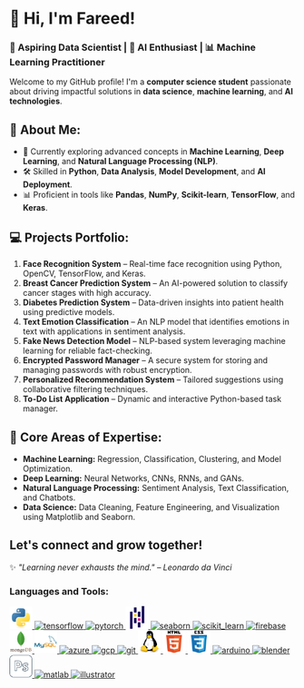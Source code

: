 # 👋 Hi, I'm Fareed!  
### 🚀 Aspiring Data Scientist | 🧠 AI Enthusiast | 📊 Machine Learning Practitioner

Welcome to my GitHub profile! I'm a **computer science student** passionate about driving impactful solutions in **data science**, **machine learning**, and **AI technologies**.

## 🌟 About Me:
- 🌱 Currently exploring advanced concepts in **Machine Learning**, **Deep Learning**, and **Natural Language Processing (NLP)**.  
- 🛠️ Skilled in **Python**, **Data Analysis**, **Model Development**, and **AI Deployment**.  
- 📊 Proficient in tools like **Pandas**, **NumPy**, **Scikit-learn**, **TensorFlow**, and **Keras**.  

## 💻 Projects Portfolio:
1. **Face Recognition System** – Real-time face recognition using Python, OpenCV, TensorFlow, and Keras.  
2. **Breast Cancer Prediction System** – An AI-powered solution to classify cancer stages with high accuracy.  
3. **Diabetes Prediction System** – Data-driven insights into patient health using predictive models.  
4. **Text Emotion Classification** – An NLP model that identifies emotions in text with applications in sentiment analysis.  
5. **Fake News Detection Model** – NLP-based system leveraging machine learning for reliable fact-checking.  
6. **Encrypted Password Manager** – A secure system for storing and managing passwords with robust encryption.  
7. **Personalized Recommendation System** – Tailored suggestions using collaborative filtering techniques.  
8. **To-Do List Application** – Dynamic and interactive Python-based task manager.  
 

## 🧠 Core Areas of Expertise:
- **Machine Learning:** Regression, Classification, Clustering, and Model Optimization.  
- **Deep Learning:** Neural Networks, CNNs, RNNs, and GANs.  
- **Natural Language Processing:** Sentiment Analysis, Text Classification, and Chatbots.  
- **Data Science:** Data Cleaning, Feature Engineering, and Visualization using Matplotlib and Seaborn.  

<!-- ## ✨ Highlights:
- 📂 Developed AI projects leveraging datasets from platforms like **Kaggle** and **UCI ML Repository**.  
- 🤖 Experience in integrating AI models into production environments for real-world applications.  
- 🔍 Strong understanding of problem-solving and building efficient algorithms. -->

<!-- ## 📫 Let’s Connect!
- **Email:** your.email@example.com  
- **LinkedIn:** [YourLinkedIn](https://linkedin.com/in/username)  
- **Portfolio:** [My Website](https://your-portfolio.com)   -->
<!-- 
---  
💡 *"Data is the new oil; I aim to be an expert refiner."*   -->



<!-- 
# 👋 Hi, I'm Fareed!  
### 🚀 Aspiring Data Scientist | 🌟 Passionate Python Learner

Welcome to my GitHub profile! I'm a **computer science student** on an exciting journey to master **data science** and **machine learning**.

## 💡 A Little About Me:
- 🌱 I’m currently diving deep into **Python** and **ML Projects**.
- 🔍 Exploring **data analysis** and building **prediction models**.
- 🎯 Future Goal: To contribute meaningfully to the **tech world**! -->

Let's connect and grow together!  
---
✨ *"Learning never exhausts the mind." – Leonardo da Vinci*


<h3 align="left">Languages and Tools:</h3>
<p align="left"> 
    <a href="https://www.python.org" target="_blank" rel="noreferrer"> <img src="https://raw.githubusercontent.com/devicons/devicon/master/icons/python/python-original.svg" alt="python" width="40" height="40"/> </a> 
    <a href="https://www.tensorflow.org" target="_blank" rel="noreferrer"> <img src="https://www.vectorlogo.zone/logos/tensorflow/tensorflow-icon.svg" alt="tensorflow" width="40" height="40"/> </a> 
    <a href="https://pytorch.org/" target="_blank" rel="noreferrer"> <img src="https://www.vectorlogo.zone/logos/pytorch/pytorch-icon.svg" alt="pytorch" width="40" height="40"/> </a> 
    <a href="https://pandas.pydata.org/" target="_blank" rel="noreferrer"> <img src="https://raw.githubusercontent.com/devicons/devicon/2ae2a900d2f041da66e950e4d48052658d850630/icons/pandas/pandas-original.svg" alt="pandas" width="40" height="40"/> </a> 
    <a href="https://seaborn.pydata.org/" target="_blank" rel="noreferrer"> <img src="https://seaborn.pydata.org/_images/logo-mark-lightbg.svg" alt="seaborn" width="40" height="40"/> </a> 
    <a href="https://scikit-learn.org/" target="_blank" rel="noreferrer"> <img src="https://upload.wikimedia.org/wikipedia/commons/0/05/Scikit_learn_logo_small.svg" alt="scikit_learn" width="40" height="40"/> </a> 
    <a href="https://firebase.google.com/" target="_blank" rel="noreferrer"> <img src="https://www.vectorlogo.zone/logos/firebase/firebase-icon.svg" alt="firebase" width="40" height="40"/> </a> 
    <a href="https://www.mongodb.com/" target="_blank" rel="noreferrer"> <img src="https://raw.githubusercontent.com/devicons/devicon/master/icons/mongodb/mongodb-original-wordmark.svg" alt="mongodb" width="40" height="40"/> </a> 
    <a href="https://www.mysql.com/" target="_blank" rel="noreferrer"> <img src="https://raw.githubusercontent.com/devicons/devicon/master/icons/mysql/mysql-original-wordmark.svg" alt="mysql" width="40" height="40"/> </a> 
    <a href="https://azure.microsoft.com/en-in/" target="_blank" rel="noreferrer"> <img src="https://www.vectorlogo.zone/logos/microsoft_azure/microsoft_azure-icon.svg" alt="azure" width="40" height="40"/> </a> 
    <a href="https://cloud.google.com" target="_blank" rel="noreferrer"> <img src="https://www.vectorlogo.zone/logos/google_cloud/google_cloud-icon.svg" alt="gcp" width="40" height="40"/> </a> 
    <a href="https://git-scm.com/" target="_blank" rel="noreferrer"> <img src="https://www.vectorlogo.zone/logos/git-scm/git-scm-icon.svg" alt="git" width="40" height="40"/> </a> 
    <a href="https://www.linux.org/" target="_blank" rel="noreferrer"> <img src="https://raw.githubusercontent.com/devicons/devicon/master/icons/linux/linux-original.svg" alt="linux" width="40" height="40"/> </a> 
    <a href="https://www.w3.org/html/" target="_blank" rel="noreferrer"> <img src="https://raw.githubusercontent.com/devicons/devicon/master/icons/html5/html5-original-wordmark.svg" alt="html5" width="40" height="40"/> </a> 
    <a href="https://www.w3schools.com/css/" target="_blank" rel="noreferrer"> <img src="https://raw.githubusercontent.com/devicons/devicon/master/icons/css3/css3-original-wordmark.svg" alt="css3" width="40" height="40"/> </a> 
    <a href="https://www.arduino.cc/" target="_blank" rel="noreferrer"> <img src="https://cdn.worldvectorlogo.com/logos/arduino-1.svg" alt="arduino" width="40" height="40"/> </a> 
    <a href="https://www.blender.org/" target="_blank" rel="noreferrer"> <img src="https://download.blender.org/branding/community/blender_community_badge_white.svg" alt="blender" width="40" height="40"/> </a> 
    <a href="https://www.photoshop.com/en" target="_blank" rel="noreferrer"> <img src="https://raw.githubusercontent.com/devicons/devicon/master/icons/photoshop/photoshop-line.svg" alt="photoshop" width="40" height="40"/> </a> 
    <a href="https://www.mathworks.com/" target="_blank" rel="noreferrer"> <img src="https://upload.wikimedia.org/wikipedia/commons/2/21/Matlab_Logo.png" alt="matlab" width="40" height="40"/> </a> 
    <a href="https://www.adobe.com/in/products/illustrator.html" target="_blank" rel="noreferrer"> <img src="https://www.vectorlogo.zone/logos/adobe_illustrator/adobe_illustrator-icon.svg" alt="illustrator" width="40" height="40"/> </a> 
</p>
